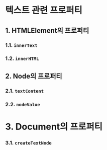 # 텍스트 관련 프로퍼티

## 1. HTMLElement의 프로퍼티

### 1.1. `innerText`

### 1.2. `innerHTML`

## 2. Node의 프로퍼티

### 2.1. `textContent`

### 2.2. `nodeValue`

# 3. Document의 프로퍼티

### 3.1. `createTextNode`
